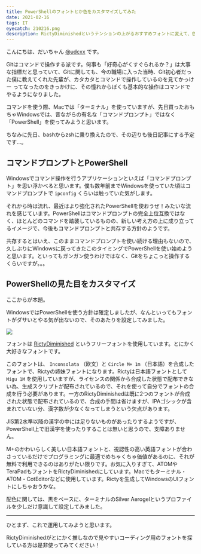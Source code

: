 ```yaml
---
title: PowerShellのフォントとか色をカスタマイズしてみた
date: 2021-02-16
tags: IT
eyecatch: 210216.png
description: RictyDiminishedというテンションの上がるおすすめフォントに変えて、色も見やすさとかっこよさのハイブリッドを目指しました
---
```


こんにちは、だいちゃん [@udcxx](https://twitter.com/udc_xx) です。

Gitはコマンドで操作する派です。何事も「好奇心がくすぐられるか？」は大事な指標だと思っていて、Gitに関しても、今の職場に入った当時、Git初心者だった僕に教えてくれた先輩が、カタカタとコマンドで操作しているのを見てかっけー ってなったのをきっかけに、その憧れからぼくも基本的な操作はコマンドでやるようになりました。

コマンドを使う際、Macでは「ターミナル」を使っていますが、先日買ったおもちゃWindowsでは、昔ながらの有名な「コマンドプロンプト」ではなく「PowerShell」を使ってみようと思います。

ちなみに先日、bashからzshに乗り換えたので、その辺りも後日記事にする予定です…。


## コマンドプロンプトとPowerShell

Windowsでコマンド操作を行うアプリケーションといえば「コマンドプロンプト」を思い浮かべると思います。僕も数年前までWindowsを使っていた頃はコマンドプロンプトで `ipconfig` くらいは触っていた気がします。

それから時は流れ、最近はより強化されたPowerShellを使おうぜ！みたいな流れを感じています。PowerShellはコマンドプロンプトの完全上位互換ではなく、ほとんどのコマンドを踏襲しているものの、新しい考え方の上に成り立ってるイメージで、今後もコマンドプロンプトと共存する方針のようです。

共存するとはいえ、このままコマンドプロンプトを使い続ける理由もないので、久しぶりにWindowsに戻ってきたこのタイミングでPowerShellを使い始めようと思います。といってもガンガン使うわけではなく、Gitをちょこっと操作するくらいですが。。。


## PowerShellの見た目をカスタマイズ

ここからが本題。

WindowsではPowerShellを使う方針は確定しましたが、なんといってもフォントがダサいとやる気が出ないので、そのあたりを設定してみました。

![](/images/210216.png)

フォントは [RictyDiminished](https://github.com/edihbrandon/RictyDiminished) というフリーフォントを使用しています。とにかく大好きなフォントです。

このフォントは、 `Inconsolata` （欧文）と `Circle M+ 1m` （日本語）を合成したフォントで、Rictyの姉妹フォントになります。Rictyは日本語フォントとして `Migu 1M` を使用していますが、ライセンスの関係から合成した状態で配布できない為、生成スクリプトが配布されているので、それを使って自分でフォントの合成を行う必要があります。一方のRictyDiminishedは既に2つのフォントが合成された状態で配布されているので、合成の手間は省けますが、IPAゴシックが含まれていない分、漢字数が少なくなってしまうという欠点があります。

JIS第2水準以降の漢字の中には足りないものがあったりするようですが、PowerShell上で旧漢字を使ったりすることは無いと思うので、支障ありません。

M+のかわいらしく美しい日本語フォントと、視認性の高い英語フォントが合わさっているだけでプログラミングに最適でめちゃくちゃ価値があるのに、それが無料で利用できるのはありがたい限りです。お気に入りすぎて、ATOMやTeraPadもフォントをRictyDiminishedにしています。Macでもターミナル・ATOM・CotEditorなどに使用しています。Rictyを生成してWindowsのUIフォントにしちゃおうかな。

配色に関しては、黒をベースに、ターミナルのSilver Aerogelというプロファイルを少しだけ意識して設定してみました。

---

ひとまず、これで運用してみようと思います。

RictyDiminishedがとにかく推しなので見やすいコーディング用のフォントを探している方は是非使ってみてください！
